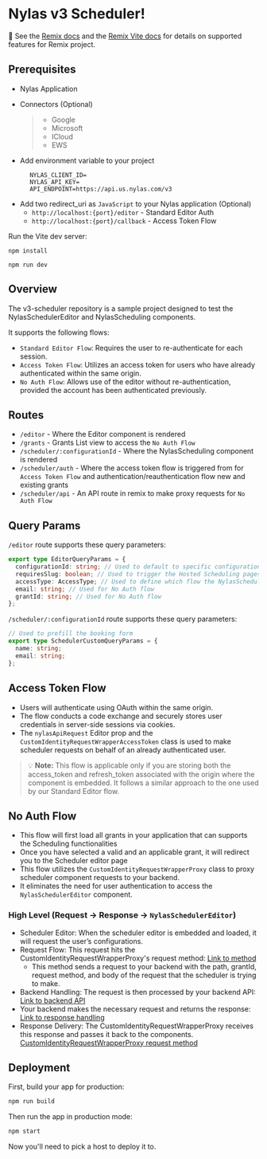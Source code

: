 # Nylas v3 Scheduler!

📖 See the [Remix docs](https://remix.run/docs) and the [Remix Vite docs](https://remix.run/docs/en/main/guides/vite) for details on supported features for Remix project.

## Prerequisites

- Nylas Application
- Connectors (Optional)

  > - Google
  > - Microsoft
  > - ICloud
  > - EWS

- Add environment variable to your project

```shellscript
      NYLAS_CLIENT_ID=
      NYLAS_API_KEY=
      API_ENDPOINT=https://api.us.nylas.com/v3
```

- Add two redirect_uri as `JavaScript` to your Nylas application (Optional)
  - `http://localhost:{port}/editor` - Standard Editor Auth
  - `http://localhost:{port}/callback` - Access Token Flow

Run the Vite dev server:

```shellscript
npm install
```

```shellscript
npm run dev
```

## Overview

The v3-scheduler repository is a sample project designed to test the NylasSchedulerEditor and NylasScheduling components.

It supports the following flows:

- `Standard Editor Flow`: Requires the user to re-authenticate for each session.
- `Access Token Flow`: Utilizes an access token for users who have already authenticated within the same origin.
- `No Auth Flow`: Allows use of the editor without re-authentication, provided the account has been authenticated previously.

## Routes

- `/editor` - Where the Editor component is rendered
- `/grants` - Grants List view to access the `No Auth Flow`
- `/scheduler/:configurationId` - Where the NylasScheduling component is rendered
- `/scheduler/auth` - Where the access token flow is triggered from for `Access Token Flow` and authentication/reauthentication flow new and existing grants
- `/scheduler/api` - An API route in remix to make proxy requests for `No Auth Flow`

## Query Params

`/editor` route supports these query parameters:

```typescript
export type EditorQueryParams = {
  configurationId: string; // Used to default to specific configuration
  requiresSlug: boolean; // Used to trigger the Hosted Scheduling pages
  accessType: AccessType; // Used to define which flow the NylasSchedulerEditor operates in. By default it's the Standard flow
  email: string; // Used for No Auth flow
  grantId: string; // Used for No Auth flow
};
```

`/scheduler/:configurationId` route supports these query parameters:

```typescript
// Used to prefill the booking form
export type SchedulerCustomQueryParams = {
  name: string;
  email: string;
};
```

## Access Token Flow

- Users will authenticate using OAuth within the same origin.
- The flow conducts a code exchange and securely stores user credentials in server-side sessions via cookies.
- The `nylasApiRequest` Editor prop and the `CustomIdentityRequestWrapperAccessToken` class is used to make scheduler requests on behalf of an already authenticated user.

> 💡 **Note:**
> This flow is applicable only if you are storing both the access_token and refresh_token associated with the origin where the component is embedded. It follows a similar approach to the one used by our Standard Editor flow.

## No Auth Flow

- This flow will first load all grants in your application that can supports the Scheduling functionalities
- Once you have selected a valid and an applicable grant, it will redirect you to the Scheduler editor page
- This flow utilizes the `CustomIdentityRequestWrapperProxy` class to proxy scheduler component requests to your backend.
- It eliminates the need for user authentication to access the `NylasSchedulerEditor` component.

### High Level (Request -> Response -> `NylasSchedulerEditor`)

- Scheduler Editor: When the scheduler editor is embedded and loaded, it will request the user’s configurations.
- Request Flow: This request hits the CustomIdentityRequestWrapperProxy's request method: [Link to method][1]
  - This method sends a request to your backend with the path, grantId, request method, and body of the request that the scheduler is trying to make.
- Backend Handling: The request is then processed by your backend API: [Link to backend API][2]
- Your backend makes the necessary request and returns the response: [Link to response handling][3]
- Response Delivery: The CustomIdentityRequestWrapperProxy receives this response and passes it back to the components. [CustomIdentityRequestWrapperProxy request method][4]

[1]: https://github.com/kraju3/v3-scheduler/blob/6a3e9ba336136ea9488a1a42af842094e6b69045/app/components/scheduler.identity.ts#L96 "Link to method"
[2]: https://github.com/kraju3/v3-scheduler/blob/6a3e9ba336136ea9488a1a42af842094e6b69045/app/routes/scheduler.api.ts#L6 "Link to backend API"
[3]: https://github.com/kraju3/v3-scheduler/blob/6a3e9ba336136ea9488a1a42af842094e6b69045/app/models/nylas/scheduler.server.ts#L18 "Link to response handling"
[4]: https://github.com/kraju3/v3-scheduler/blob/6a3e9ba336136ea9488a1a42af842094e6b69045/app/components/scheduler.identity.ts#L119 "CustomIdentityRequestWrapperProxy request method"

## Deployment

First, build your app for production:

```sh
npm run build
```

Then run the app in production mode:

```sh
npm start
```

Now you'll need to pick a host to deploy it to.
